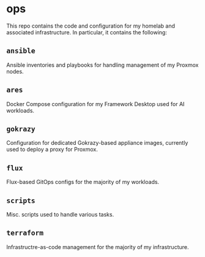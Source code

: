 # ops

This repo contains the code and configuration for my homelab and associated infrastructure. In particular, it contains the following:

## `ansible`

Ansible inventories and playbooks for handling management of my Proxmox nodes.

## `ares`

Docker Compose configuration for my Framework Desktop used for AI workloads.

## `gokrazy`

Configuration for dedicated Gokrazy-based appliance images, currently used to deploy a proxy for Proxmox.

## `flux`

Flux-based GitOps configs for the majority of my workloads.

## `scripts`

Misc. scripts used to handle various tasks.

## `terraform`

Infrastructre-as-code management for the majority of my infrastructure.

